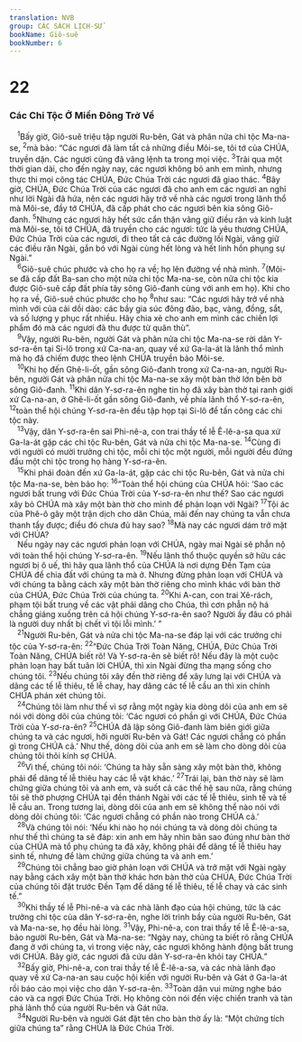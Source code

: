 ```yaml
---
translation: NVB
group: CÁC SÁCH LỊCH-SỬ
bookName: Giô-suê 
bookNumber: 6
---
```


<div class="title"><h1>22</h1><h3>Các Chi Tộc Ở Miền Đông Trở Về </h3></div>
<span class="verse gios_22_1"> <sup>1</sup>Bấy giờ, Giô-suê triệu tập người Ru-bên, Gát và phân nửa chi tộc Ma-na-se, </span>
<span class="verse gios_22_2"><sup>2</sup>mà bảo: “Các ngươi đã làm tất cả những điều Môi-se, tôi tớ của CHÚA, truyền dặn. Các ngươi cũng đã vâng lệnh ta trong mọi việc. </span>
<span class="verse gios_22_3"><sup>3</sup>Trải qua một thời gian dài, cho đến ngày nay, các ngươi không bỏ anh em mình, nhưng thực thi mọi công tác CHÚA, Đức Chúa Trời các ngươi đã giao thác. </span>
<span class="verse gios_22_4"><sup>4</sup>Bây giờ, CHÚA, Đức Chúa Trời của các ngươi đã cho anh em các ngươi an nghỉ như lời Ngài đã hứa, nên các ngươi hãy trở về nhà các ngươi trong lãnh thổ mà Môi-se, đầy tớ CHÚA, đã cấp phát cho các ngươi bên kia sông Giô-đanh. </span>
<span class="verse gios_22_5"><sup>5</sup>Nhưng các ngươi hãy hết sức cẩn thận vâng giữ điều răn và kinh luật mà Môi-se, tôi tớ CHÚA, đã truyền cho các ngươi: tức là yêu thương CHÚA, Đức Chúa Trời của các ngươi, đi theo tất cả các đường lối Ngài, vâng giữ các điều răn Ngài, gắn bó với Ngài cùng hết lòng và hết linh hồn phụng sự Ngài.” <br/></span>
<span class="verse gios_22_6"> <sup>6</sup>Giô-suê chúc phước và cho họ ra về; họ lên đường về nhà mình. </span>
<span class="verse gios_22_7"><sup>7</sup>(Môi-se đã cấp đất Ba-san cho một nửa chi tộc Ma-na-se, còn nửa chi tộc kia được Giô-suê cấp đất phía tây sông Giô-đanh cùng với anh em họ). Khi cho họ ra về, Giô-suê chúc phước cho họ </span>
<span class="verse gios_22_8"><sup>8</sup>như sau: “Các ngươi hãy trở về nhà mình với của cải dồi dào: các bầy gia súc đông đảo, bạc, vàng, đồng, sắt, và số lượng y phục rất nhiều. Hãy chia xẻ cho anh em mình các chiến lợi phẩm đó mà các ngươi đã thu được từ quân thù”. <br/></span>
<span class="verse gios_22_9"> <sup>9</sup>Vậy, người Ru-bên, người Gát và phân nửa chi tộc Ma-na-se rời dân Y-sơ-ra-ên tại Si-lô trong xứ Ca-na-an, quay về xứ Ga-la-át là lãnh thổ mình mà họ đã chiếm được theo lệnh CHÚA truyền bảo Môi-se. <br/></span>
<span class="verse gios_22_10"> <sup>10</sup>Khi họ đến Ghê-li-ốt, gần sông Giô-đanh trong xứ Ca-na-an, người Ru-bên, người Gát và phân nửa chi tộc Ma-na-se xây một bàn thờ lớn bên bờ sông Giô-đanh. </span>
<span class="verse gios_22_11"><sup>11</sup>Khi dân Y-sơ-ra-ên nghe tin họ đã xây bàn thờ tại ranh giới xứ Ca-na-an, ở Ghê-li-ốt gần sông Giô-đanh, về phía lãnh thổ Y-sơ-ra-ên, </span>
<span class="verse gios_22_12"><sup>12</sup>toàn thể hội chúng Y-sơ-ra-ên đều tập họp tại Si-lô để tấn công các chi tộc này. <br/></span>
<span class="verse gios_22_13"> <sup>13</sup>Vậy, dân Y-sơ-ra-ên sai Phi-nê-a, con trai thầy tế lễ Ê-lê-a-sa qua xứ Ga-la-át gặp các chi tộc Ru-bên, Gát và nửa chi tộc Ma-na-se. </span>
<span class="verse gios_22_14"><sup>14</sup>Cùng đi với người có mười trưởng chi tộc, mỗi chi tộc một người, mỗi người đều đứng đầu một chi tộc trong họ hàng Y-sơ-ra-ên. <br/></span>
<span class="verse gios_22_15"> <sup>15</sup>Khi phái đoàn đến xứ Ga-la-át, gặp các chi tộc Ru-bên, Gát và nửa chi tộc Ma-na-se, bèn bảo họ: </span>
<span class="verse gios_22_16"><sup>16</sup>“Toàn thể hội chúng của CHÚA hỏi: ‘Sao các ngươi bất trung với Đức Chúa Trời của Y-sơ-ra-ên như thế? Sao các ngươi xây bỏ CHÚA mà xây một bàn thờ cho mình để phản loạn với Ngài? </span>
<span class="verse gios_22_17"><sup>17</sup>Tội ác của Phê-ô gây một trận dịch cho dân Chúa, mãi đến nay chúng ta vẫn chưa thanh tẩy được; điều đó chưa đủ hay sao? </span>
<span class="verse gios_22_18"><sup>18</sup>Mà nay các ngươi dám trở mặt với CHÚA? <br/> Nếu ngày nay các ngươi phản loạn với CHÚA, ngày mai Ngài sẽ phẫn nộ với toàn thể hội chúng Y-sơ-ra-ên. </span>
<span class="verse gios_22_19"><sup>19</sup>Nếu lãnh thổ thuộc quyền sở hữu các ngươi bị ô uế, thì hãy qua lãnh thổ của CHÚA là nơi dựng Đền Tạm của CHÚA để chia đất với chúng ta mà ở. Nhưng đừng phản loạn với CHÚA và với chúng ta bằng cách xây một bàn thờ riêng cho mình khác với bàn thờ của CHÚA, Đức Chúa Trời của chúng ta. </span>
<span class="verse gios_22_20"><sup>20</sup>Khi A-can, con trai Xê-rách, phạm tội bất trung về các vật phải dâng cho Chúa, thì cơn phẫn nộ há chẳng giáng xuống trên cả hội chúng Y-sơ-ra-ên sao? Người ấy đâu có phải là người duy nhất bị chết vì tội lỗi mình.’ ” <br/></span>
<span class="verse gios_22_21"> <sup>21</sup>Người Ru-bên, Gát và nửa chi tộc Ma-na-se đáp lại với các trưởng chi tộc của Y-sơ-ra-ên: </span>
<span class="verse gios_22_22"><sup>22</sup>“Đức Chúa Trời Toàn Năng, CHÚA, Đức Chúa Trời Toàn Năng, CHÚA biết rõ! Và Y-sơ-ra-ên sẽ biết rõ! Nếu đây là một cuộc phản loạn hay bất tuân lời CHÚA, thì xin Ngài đừng tha mạng sống cho chúng tôi. </span>
<span class="verse gios_22_23"><sup>23</sup>Nếu chúng tôi xây đền thờ riêng để xây lưng lại với CHÚA và dâng các tế lễ thiêu, tế lễ chay, hay dâng các tế lễ cầu an thì xin chính CHÚA phán xét chúng tôi. <br/></span>
<span class="verse gios_22_24"> <sup>24</sup>Chúng tôi làm như thế vì sợ rằng một ngày kia dòng dõi của anh em sẽ nói với dòng dõi của chúng tôi: ‘Các ngươi có phần gì với CHÚA, Đức Chúa Trời của Y-sơ-ra-ên? </span>
<span class="verse gios_22_25"><sup>25</sup>CHÚA đã lập sông Giô-đanh làm biên giới giữa chúng ta và các ngươi, hỡi người Ru-bên và Gát! Các ngươi chẳng có phần gì trong CHÚA cả.’ Như thế, dòng dõi của anh em sẽ làm cho dòng dõi của chúng tôi thôi kính sợ CHÚA. <br/></span>
<span class="verse gios_22_26"> <sup>26</sup>Vì thế, chúng tôi nói: ‘Chúng ta hãy sẵn sàng xây một bàn thờ, không phải để dâng tế lễ thiêu hay các lễ vật khác.’ </span>
<span class="verse gios_22_27"><sup>27</sup>Trái lại, bàn thờ này sẽ làm chứng giữa chúng tôi và anh em, và suốt cả các thế hệ sau nữa, rằng chúng tôi sẽ thờ phượng CHÚA tại đền thánh Ngài với các tế lễ thiêu, sinh tế và tế lễ cầu an. Trong tương lai, dòng dõi của anh em sẽ không thể nào nói với dòng dõi chúng tôi: ‘Các ngươi chẳng có phần nào trong CHÚA cả.’ <br/></span>
<span class="verse gios_22_28"> <sup>28</sup>Và chúng tôi nói: ‘Nếu khi nào họ nói chúng ta và dòng dõi chúng ta như thế thì chúng ta sẽ đáp: xin anh em hãy nhìn bản sao đúng như bàn thờ của CHÚA mà tổ phụ chúng ta đã xây, không phải để dâng tế lễ thiêu hay sinh tế, nhưng để làm chứng giữa chúng ta và anh em.’ <br/></span>
<span class="verse gios_22_29"> <sup>29</sup>Chúng tôi chẳng bao giờ phản loạn với CHÚA và trở mặt với Ngài ngày nay bằng cách xây một bàn thờ khác hơn bàn thờ của CHÚA, Đức Chúa Trời của chúng tôi đặt trước Đền Tạm để dâng tế lễ thiêu, tế lễ chay và các sinh tế.” <br/></span>
<span class="verse gios_22_30"> <sup>30</sup>Khi thầy tế lễ Phi-nê-a và các nhà lãnh đạo của hội chúng, tức là các trưởng chi tộc của dân Y-sơ-ra-ên, nghe lời trình bầy của người Ru-bên, Gát và Ma-na-se, họ đều hài lòng. </span>
<span class="verse gios_22_31"><sup>31</sup>Vậy, Phi-nê-a, con trai thầy tế lễ Ê-lê-a-sa, bảo người Ru-bên, Gát và Ma-na-se: “Ngày nay, chúng ta biết rõ rằng CHÚA đang ở với chúng ta, vì trong việc này, các ngươi không hành động bất trung với CHÚA. Bây giờ, các ngươi đã cứu dân Y-sơ-ra-ên khỏi tay CHÚA.” <br/></span>
<span class="verse gios_22_32"> <sup>32</sup>Bấy giờ, Phi-nê-a, con trai thầy tế lễ Ê-lê-a-sa, và các nhà lãnh đạo quay về xứ Ca-na-an sau cuộc hội kiến với người Ru-bên và Gát ở Ga-la-át rồi báo cáo mọi việc cho dân Y-sơ-ra-ên. </span>
<span class="verse gios_22_33"><sup>33</sup>Toàn dân vui mừng nghe báo cáo và ca ngợi Đức Chúa Trời. Họ không còn nói đến việc chiến tranh và tàn phá lãnh thổ của người Ru-bên và Gát nữa. <br/></span>
<span class="verse gios_22_34"> <sup>34</sup>Người Ru-bên và người Gát đặt tên cho bàn thờ ấy là: “Một chứng tích giữa chúng ta” rằng CHÚA là Đức Chúa Trời. <br/></span>
